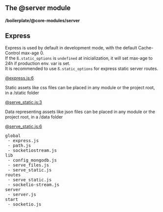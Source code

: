 ## The @server module
#### /boilerplate/@core-modules/server
## Express
Express is used by default in development mode, with the default Cache-Control max-age 0.  
If the ```ß.static_options``` is ```undefined``` at inicialization, it will set max-age to 24h if production env. var is set.  
It is recommended to use ```ß.static_options``` for express static server routes.


[@express.js:6](https://bp-devel.d250.hu:9001/p/boilerplate/@core-modules/server/global/express.js?line=6)

Static assets like css files can be placed in any module or the project root, in a /static folder


[@serve_static.js:3](https://bp-devel.d250.hu:9001/p/boilerplate/@core-modules/server/routes/serve_static.js?line=3)

Data representing assets like json files can be placed in any module or the project root, in a /data folder


[@serve_static.js:6](https://bp-devel.d250.hu:9001/p/boilerplate/@core-modules/server/routes/serve_static.js?line=6)

<pre>
global
 - express.js
 - path.js
 - socketiostream.js
lib
 - config_mongodb.js
 - serve_files.js
 - serve_static.js
routes
 - serve_static.js
 - socketio-stream.js
server
 - server.js
start
 - socketio.js
</pre>

